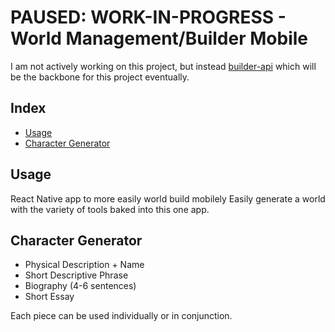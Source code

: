 # PAUSED: WORK-IN-PROGRESS - World Management/Builder Mobile

I am not actively working on this project, but instead [builder-api](https://github.com/chocoluffer/builder-api) which will be the backbone for this project eventually.

## Index

* [Usage](#usage)
* [Character Generator](#character-generator)

## Usage

React Native app to more easily world build mobilely
Easily generate a world with the variety of tools baked into this one app.

## Character Generator

* Physical Description + Name
* Short Descriptive Phrase
* Biography (4-6 sentences)
* Short Essay

Each piece can be used individually or in conjunction.
